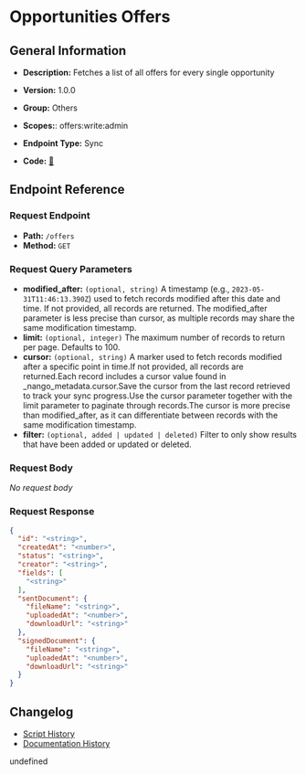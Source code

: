 # Opportunities Offers

## General Information

- **Description:** Fetches a list of all offers for every single opportunity

- **Version:** 1.0.0
- **Group:** Others
- **Scopes:**: offers:write:admin
- **Endpoint Type:** Sync
- **Code:** [🔗](https://github.com/NangoHQ/integration-templates/tree/main/integrations/lever-sandbox/syncs/opportunities-offers.ts)


## Endpoint Reference

### Request Endpoint

- **Path:** `/offers`
- **Method:** `GET`

### Request Query Parameters

- **modified_after:** `(optional, string)` A timestamp (e.g., `2023-05-31T11:46:13.390Z`) used to fetch records modified after this date and time. If not provided, all records are returned. The modified_after parameter is less precise than cursor, as multiple records may share the same modification timestamp.
- **limit:** `(optional, integer)` The maximum number of records to return per page. Defaults to 100.
- **cursor:** `(optional, string)` A marker used to fetch records modified after a specific point in time.If not provided, all records are returned.Each record includes a cursor value found in _nango_metadata.cursor.Save the cursor from the last record retrieved to track your sync progress.Use the cursor parameter together with the limit parameter to paginate through records.The cursor is more precise than modified_after, as it can differentiate between records with the same modification timestamp.
- **filter:** `(optional, added | updated | deleted)` Filter to only show results that have been added or updated or deleted.

### Request Body

_No request body_

### Request Response

```json
{
  "id": "<string>",
  "createdAt": "<number>",
  "status": "<string>",
  "creator": "<string>",
  "fields": [
    "<string>"
  ],
  "sentDocument": {
    "fileName": "<string>",
    "uploadedAt": "<number>",
    "downloadUrl": "<string>"
  },
  "signedDocument": {
    "fileName": "<string>",
    "uploadedAt": "<number>",
    "downloadUrl": "<string>"
  }
}
```

## Changelog

- [Script History](https://github.com/NangoHQ/integration-templates/commits/main/integrations/lever-sandbox/syncs/opportunities-offers.ts)
- [Documentation History](https://github.com/NangoHQ/integration-templates/commits/main/integrations/lever-sandbox/syncs/opportunities-offers.md)

<!-- END  GENERATED CONTENT -->








undefined
